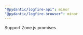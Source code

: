 ```yaml
---
"@pydantic/logfire-api": minor
"@pydantic/logfire-browser": minor
---
```


Support Zone.js promises
